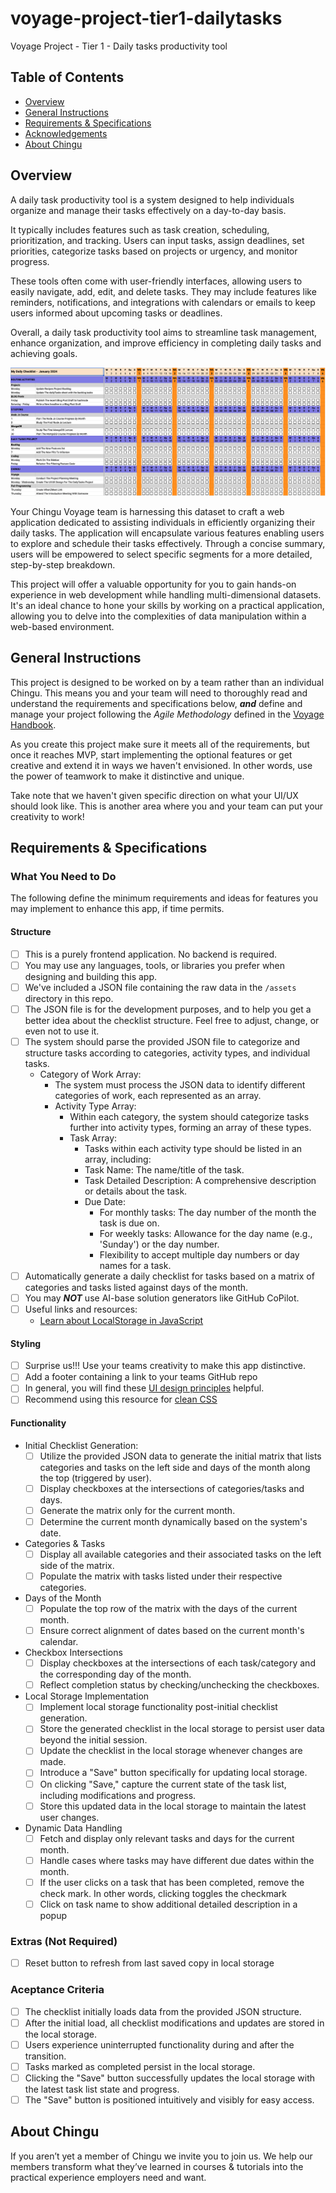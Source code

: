 # voyage-project-tier1-dailytasks

Voyage Project - Tier 1 - Daily tasks productivity tool

## Table of Contents

- [Overview](#overview)
- [General Instructions](#general-instructions)
- [Requirements & Specifications](#requirements-specifications)
- [Acknowledgements](#acknowledgements)
- [About Chingu](#about-chingu)

## Overview

A daily task productivity tool is a system designed to help individuals organize and manage their tasks effectively on a day-to-day basis.

It typically includes features such as task creation, scheduling, prioritization, and tracking. Users can input tasks, assign deadlines, set priorities, categorize tasks based on projects or urgency, and monitor progress.

These tools often come with user-friendly interfaces, allowing users to easily navigate, add, edit, and delete tasks. They may include features like reminders, notifications, and integrations with calendars or emails to keep users informed about upcoming tasks or deadlines.

Overall, a daily task productivity tool aims to streamline task management, enhance organization, and improve efficiency in completing daily tasks and achieving goals.

![Example daily task productivity tool](./assets/daily_productivity_sample_ui.png)

Your Chingu Voyage team is harnessing this dataset to craft a web application dedicated to assisting individuals in efficiently organizing their daily tasks. The application will encapsulate various features enabling users to explore and schedule their tasks effectively. Through a concise summary, users will be empowered to select specific segments for a more detailed, step-by-step breakdown.

This project will offer a valuable opportunity for you to gain hands-on experience in web development while handling multi-dimensional datasets. It's an ideal chance to hone your skills by working on a practical application, allowing you to delve into the complexities of data manipulation within a web-based environment.

## General Instructions

This project is designed to be worked on by a team rather than an individual
Chingu. This means you and your team will need to thoroughly read and
understand the requirements and specifications below, **_and_** define and
manage your project following the _Agile Methodology_ defined in the
[Voyage Handbook](https://chingucohorts.notion.site/Voyage-Guide-1e528dcbf1d241c9a93b4627f6f1c809).

As you create this project make sure it meets all of the requirements, but once
it reaches MVP, start implementing the optional features or get creative and
extend it in ways we haven't envisioned. In other words, use the power of
teamwork to make it distinctive and unique.

Take note that we haven't given specific direction on what your UI/UX should
look like. This is another area where you and your team can put your creativity
to work!

## Requirements & Specifications

### What You Need to Do

The following define the minimum requirements and ideas for features you may
implement to enhance this app, if time permits.

#### Structure

- [ ] This is a purely frontend application. No backend is required.
- [ ] You may use any languages, tools, or libraries you prefer when designing and building this app.
- [ ] We've included a JSON file containing the raw data in the `/assets` directory in this repo.
- [ ] The JSON file is for the development purposes, and to help you get a better idea about the checklist structure. Feel free to adjust, change, or even not to use it.
- [ ] The system should parse the provided JSON file to categorize and structure tasks according to categories, activity types, and individual tasks.
  - Category of Work Array:
    - The system must process the JSON data to identify different categories of work, each represented as an array.
    - Activity Type Array:
      - Within each category, the system should categorize tasks further into activity types, forming an array of these types.
      - Task Array:
        - Tasks within each activity type should be listed in an array, including:
        - Task Name: The name/title of the task.
        - Task Detailed Description: A comprehensive description or details about the task.
        - Due Date:
          - For monthly tasks: The day number of the month the task is due on.
          - For weekly tasks: Allowance for the day name (e.g., 'Sunday') or the day number.
          - Flexibility to accept multiple day numbers or day names for a task.
- [ ] Automatically generate a daily checklist for tasks based on a matrix of categories and tasks listed against days of the month.
- [ ] You may **_NOT_** use AI-base solution generators like GitHub CoPilot.
- [ ] Useful links and resources:
  - [Learn about LocalStorage in JavaScript](https://jagathishsaravanan.medium.com/learn-about-localstorage-in-javascript-228b3290275)

#### Styling

- [ ] Surprise us!!! Use your teams creativity to make this app distinctive.
- [ ] Add a footer containing a link to your teams GitHub repo
- [ ] In general, you will find these [UI design principles](https://www.justinmind.com/ui-design/principles) helpful.
- [ ] Recommend using this resource for [clean CSS](https://www.devbridge.com/articles/implementing-clean-css-bem-method/)

#### Functionality

- Initial Checklist Generation:
  - [ ] Utilize the provided JSON data to generate the initial matrix that lists categories and tasks on the left side and days of the month along the top (triggered by user).
  - [ ] Display checkboxes at the intersections of categories/tasks and days.
  - [ ] Generate the matrix only for the current month.
  - [ ] Determine the current month dynamically based on the system's date.
- Categories & Tasks
  - [ ] Display all available categories and their associated tasks on the left side of the matrix.
  - [ ] Populate the matrix with tasks listed under their respective categories.
- Days of the Month
  - [ ] Populate the top row of the matrix with the days of the current month.
  - [ ] Ensure correct alignment of dates based on the current month's calendar.
- Checkbox Intersections
  - [ ] Display checkboxes at the intersections of each task/category and the corresponding day of the month.
  - [ ] Reflect completion status by checking/unchecking the checkboxes.
- Local Storage Implementation
  - [ ] Implement local storage functionality post-initial checklist generation.
  - [ ] Store the generated checklist in the local storage to persist user data beyond the initial session.
  - [ ] Update the checklist in the local storage whenever changes are made.
  - [ ] Introduce a "Save" button specifically for updating local storage.
  - [ ] On clicking "Save," capture the current state of the task list, including modifications and progress.
  - [ ] Store this updated data in the local storage to maintain the latest user changes.
- Dynamic Data Handling
  - [ ] Fetch and display only relevant tasks and days for the current month.
  - [ ] Handle cases where tasks may have different due dates within the month.
  - [ ] If the user clicks on a task that has been completed, remove the check mark. In other words, clicking toggles the
        checkmark
  - [ ] Click on task name to show additional detailed description in a popup

### Extras (Not Required)

- [ ] Reset button to refresh from last saved copy in local storage

### Aceptance Criteria

- [ ] The checklist initially loads data from the provided JSON structure.
- [ ] After the initial load, all checklist modifications and updates are stored in the local storage.
- [ ] Users experience uninterrupted functionality during and after the transition.
- [ ] Tasks marked as completed persist in the local storage.
- [ ] Clicking the "Save" button successfully updates the local storage with the latest task list state and progress.
- [ ] The "Save" button is positioned intuitively and visibly for easy access.

## About Chingu

If you aren’t yet a member of Chingu we invite you to join us. We help our
members transform what they’ve learned in courses & tutorials into the
practical experience employers need and want.
